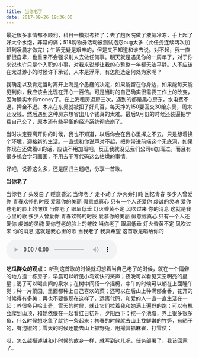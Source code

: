 ```yaml
---
title: 当你老了
date: 2017-09-26 19:36:00
---
```


最近很多事情都不顺利，科目一模拟考挂了；去了趟医院做了液氮冷冻，手上起了好大个水泡，非常的痛；518购物券活动被测试抱怨bug太多（此任务连续两次加班到凌晨才做完）；生活无疑是艰辛的，但是又不知道和谁去说。对不起，我一直都很自卑，也重来不会强求别人去做任何事。明天就是遇见你的一周年了，对于你来说也许只是个入职的小事，对我来说却让我的心整整一年都无法平静。人不应该在太过渺小的时候许下承诺，人本是浮萍，有怎能选定何处为家呢？

我确定以及肯定当时离开上海是个愚蠢的决定，如果能留在你身边，如果能每天能见到你，我应该会比现在开心一百倍。可是当时的自己确实很需要工作上的改变，因为确实木有money了。在上海租房退房三次，遇到的都是黑心房东，水电费不退，押金不退。本来在东吴就被扣了好几百，每天挣的150要回交30给东吴，周末还没钱。然后遇到这种房东想省出几个钱真的太难。最后9月份的时候还装逼把学费自己交了，原本还有些平衡的经济系统彻底崩了。

当时决定要离开你的时候，我也不知道，以后你会在我心里挥之不去。只是想着换个环境，迎接新的生活。一直想和你说声对不起，把你带进前端这个无底洞，如果你现在还做着ui的话，应该不用加班吧，反正我就没见我们公司ui加班过。而且有很多机会学习画画，不用去干写代码这么枯燥的事情。

好吧，说着这么多，还是回归主题吧，分享一首歌。

**当你老了**

当你老了 头发白了 睡意昏沉
当你老了 走不动了
炉火旁打盹 回忆青春
多少人曾爱你 青春欢畅的时辰
爱慕你的美丽 假意或真心
只有一个人还爱你 虔诚的灵魂
爱你苍老的脸上的皱纹
当你老了 眼眉低垂 灯火昏黄不定
风吹过来 你的消息 这就是我心里的歌
多少人曾爱你 青春欢畅的时辰
爱慕你的美丽 假意或真心
只有一个人还爱你 虔诚的灵魂
爱你苍老的脸上的皱纹
当你老了 眼眉低垂 灯火昏黄不定
风吹过来 你的消息 这就是我心里的歌
当我老了 我真希望 这首歌是唱给你的

<audio src="https://olpkwt43d.qnssl.com/blog/article/dangnilaole.mp3" controls="controls"></audio>

**吃瓜群众的观点**：
听到这首歌的时候就幻想着当自己老了的时候，就在一个偏僻的地方造一栋房子，早晨可以听见小鸟欢快的笑声；夜晚可以看见天空明亮的星星；渴了可以喝山间的泉水；在树中间搭一个摇椅，中午的时候可以躺在上面睡午觉；种一片菜园，里面都种上自己喜欢的菜；还可以在后山上种满郁金香，花开的时候得有多美；再也不要像现在这样了，远离代码，和爱的人一直一直生活在一起；养很多只哈士奇，雪天的时候，就让它们拉着我和她满上遍野的跑；可以有机会爬到山顶，和她依偎在一起看红日初升，夕阳西下；挖一个池塘，养上很多很多鱼，什么时候想吃鱼了就钓一条起来；初春的时候就去山上找鲜嫩的竹笋，有晒干的，有泡椒的；雪天的时候还能去山上抓野兔，用撮箕抓麻雀，打雪仗；

哎，怎么越描述越和小时候的故乡一样，就写到这儿吧，任务部署了，我该回家了。
